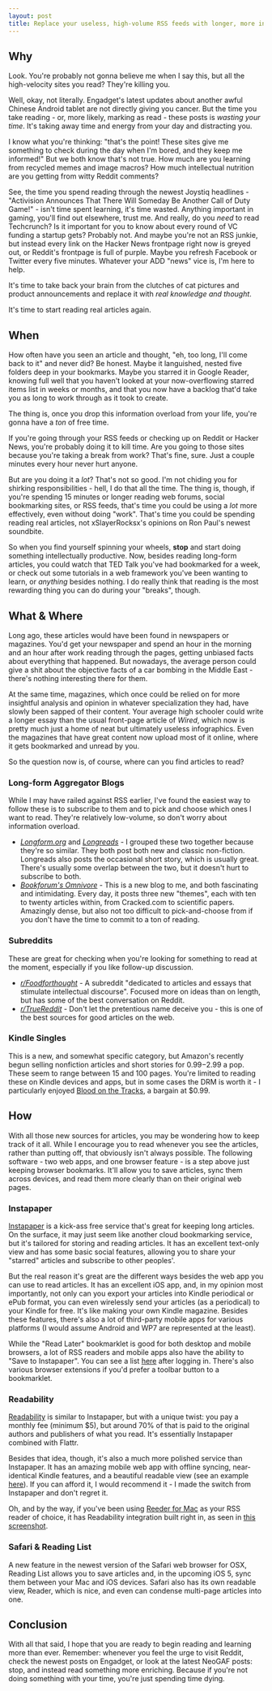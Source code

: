 ```yaml
---
layout: post
title: Replace your useless, high-volume RSS feeds with longer, more intelligent, and more developed articles
---
```


## Why

Look. You're probably not gonna believe me when I say this, but all the high-velocity sites you read? They're killing you.

Well, okay, not literally. Engadget's latest updates about another awful Chinese Android tablet are not directly giving you cancer. But the time you take reading - or, more likely, marking as read - these posts is *wasting your time*. It's taking away time and energy from your day and distracting you.

I know what you're thinking: "that's the point! These sites give me something to check during the day when I'm bored, and they keep me informed!" But we both know that's not true. How much are you learning from recycled memes and image macros? How much intellectual nutrition are you getting from witty Reddit comments?

See, the time you spend reading through the newest Joystiq headlines - "Activision Announces That There Will Someday Be Another Call of Duty Game!" - isn't time spent learning, it's time wasted. Anything important in gaming, you'll find out elsewhere, trust me. And really, do you *need* to read Techcrunch? Is it important for you to know about every round of VC funding a startup gets? Probably not. And maybe you're not an RSS junkie, but instead every link on the Hacker News frontpage right now is greyed out, or Reddit's frontpage is full of purple. Maybe you refresh Facebook or Twitter every five minutes. Whatever your ADD "news" vice is, I'm here to help.

It's time to take back your brain from the clutches of cat pictures and product announcements and replace it with *real knowledge and thought*.

It's time to start reading real articles again.

## When

How often have you seen an article and thought, "eh, too long, I'll come back to it" and never did? Be honest. Maybe it languished, nested five folders deep in your bookmarks. Maybe you starred it in Google Reader, knowing full well that you haven't looked at your now-overflowing starred items list in weeks or months, and that you now have a backlog that'd take you as long to work through as it took to create.

The thing is, once you drop this information overload from your life, you're gonna have a *ton* of free time.

If you're going through your RSS feeds or checking up on Reddit or Hacker News, you're probably doing it to kill time. Are you going to those sites because you're taking a break from work? That's fine, sure. Just a couple minutes every hour never hurt anyone.

But are you doing it a *lot*? That's not so good. I'm not chiding you for shirking responsibilities - hell, I do that all the time. The thing is, though, if you're spending 15 minutes or longer reading web forums, social bookmarking sites, or RSS feeds, that's time you could be using a *lot* more effectively, even without doing "work". That's time you could be spending reading real articles, not xSlayerRocksx's opinions on Ron Paul's newest soundbite.

So when you find yourself spinning your wheels, **stop** and start doing something intellectually productive. Now, besides reading long-form articles, you could watch that TED Talk you've had bookmarked for a week, or check out some tutorials in a web framework you've been wanting to learn, or *anything* besides nothing. I do really think that reading is the most rewarding thing you can do during your "breaks", though.

## What & Where

Long ago, these articles would have been found in newspapers or magazines. You'd get your newspaper and spend an hour in the morning and an hour after work reading through the pages, getting unbiased facts about everything that happened.  But nowadays, the average person could give a shit about the objective facts of a car bombing in the Middle East - there's nothing interesting there for them. 

At the same time, magazines, which once could be relied on for more insightful analysis and opinion in whatever specialization they had, have slowly been sapped of their content. Your average high schooler could write a longer essay than the usual front-page article of *Wired*, which now is pretty much just a home of neat but ultimately useless infographics. Even the magazines that have great content now upload most of it online, where it gets bookmarked and unread by you.

So the question now is, of course, where can you find articles to read?

### Long-form Aggregator Blogs

While I may have railed against RSS earlier, I've found the easiest way to follow these is to subscribe to them and to pick and choose which ones I want to read. They're relatively low-volume, so don't worry about information overload.

* *[Longform.org][longform]* and *[Longreads][longreads]*  - I grouped these two together because they're so similar. They both post both new and classic non-fiction. Longreads also posts the occasional short story, which is usually great. There's usually some overlap between the two, but it doesn't hurt to subscribe to both.
* *[Bookforum's Omnivore][omnivore]* - This is a new blog to me, and both fascinating and intimidating. Every day, it posts three new "themes", each with ten to twenty articles within, from Cracked.com to scientific papers. Amazingly dense, but also not too difficult to pick-and-choose from if you don't have the time to commit to a ton of reading.

### Subreddits

These are great for checking when you're looking for something to read at the moment, especially if you like follow-up discussion.

* *[r/Foodforthought](http://www.reddit.com/r/Foodforthought)* - A subreddit "dedicated to articles and essays that stimulate intellectual discourse". Focused more on ideas than on length, but has some of the best conversation on Reddit.
* *[r/TrueReddit](http://www.reddit.com/r/TrueReddit/)* - Don't let the pretentious name deceive you - this is one of the best sources for good articles on the web.

### Kindle Singles

This is a new, and somewhat specific category, but Amazon's recently begun selling nonfiction articles and short stories for $0.99-$2.99 a pop. These seem to range between 15 and 100 pages. You're limited to reading these on Kindle devices and apps, but in some cases the DRM is worth it - I particularly enjoyed [Blood on the Tracks](http://www.amazon.com/Blood-Tracks-Kindle-Single-ebook/dp/B0056B0P8U), a bargain at $0.99.

## How

With all those new sources for articles, you may be wondering how to keep track of it all. While I encourage you to read whenever you see the articles, rather than putting off, that obviously isn't always possible. The following software - two web apps, and one browser feature - is a step above just keeping browser bookmarks. It'll allow you to save articles, sync them across devices, and read them more clearly than on their original web pages.

### Instapaper

[Instapaper](http://instapaper.com) is a kick-ass free service that's great for keeping long articles. On the surface, it may just seem like another cloud bookmarking service, but it's tailored for storing and reading articles. It has an excellent text-only view and has some basic social features, allowing you to share your "starred" articles and subscribe to other peoples'.

But the real reason it's great are the different ways besides the web app you can use to read articles. It has an excellent iOS app, and, in my opinion most importantly, not only can you export your articles into Kindle periodical or ePub format, you can even wirelessly send your articles (as a periodical) to your Kindle for free. It's like making your own Kindle magazine. Besides these features, there's also a lot of third-party mobile apps for various platforms (I would assume Android and WP7 are represented at the least).

While the "Read Later" bookmarklet is good for both desktop and mobile browsers, a lot of RSS readers and mobile apps also have the ability to "Save to Instapaper". You can see a list [here](http://www.instapaper.com/extras) after logging in. There's also various browser extensions if you'd prefer a toolbar button to a bookmarklet.

### Readability

[Readability](http://www.readability.com/) is similar to Instapaper, but with a unique twist: you pay a monthly fee (minimum $5), but around 70% of that is paid to the original authors and publishers of what you read. It's essentially Instapaper combined with Flattr.

Besides that idea, though, it's also a much more polished service than Instapaper. It has an amazing mobile web app with offline syncing, near-identical Kindle features, and a beautiful readable view (see an example [here](http://daringfireball.net/2011/09/metro)). If you can afford it, I would recommend it - I made the switch from Instapaper and don't regret it.

Oh, and by the way, if you've been using [Reeder for Mac](http://reederapp.com/mac/) as your RSS reader of choice, it has Readability integration built right in, as seen in [this screenshot](http://f.cl.ly/items/1n1o3N2x2m3H0T27252Y/Screen%20Shot%202011-09-16%20at%205.35.01%20AM.png).

### Safari & Reading List

A new feature in the newest version of the Safari web browser for OSX, Reading List allows you to save articles and, in the upcoming iOS 5, sync them between your Mac and iOS devices. Safari also has its own readable view, Reader, which is nice, and even can condense multi-page articles into one.

## Conclusion

With all that said, I hope that you are ready to begin reading and learning more than ever. Remember: whenever you feel the urge to visit Reddit, check the newest posts on Engadget, or look at the latest NeoGAF posts: stop, and instead read something more enriching. Because if you're not doing something with your time, you're just spending time dying.

[longform]: http://longform.org/
[longreads]: http://longreads.com/
[omnivore]: http://www.bookforum.com/blog/